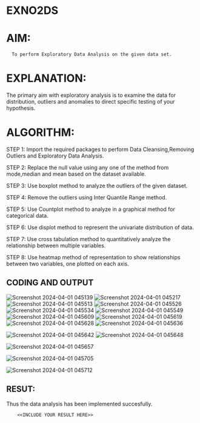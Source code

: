 # EXNO2DS
# AIM:
      To perform Exploratory Data Analysis on the given data set.
      
# EXPLANATION:
  The primary aim with exploratory analysis is to examine the data for distribution, outliers and anomalies to direct specific testing of your hypothesis.
  
# ALGORITHM:
STEP 1: Import the required packages to perform Data Cleansing,Removing Outliers and Exploratory Data Analysis.

STEP 2: Replace the null value using any one of the method from mode,median and mean based on the dataset available.

STEP 3: Use boxplot method to analyze the outliers of the given dataset.

STEP 4: Remove the outliers using Inter Quantile Range method.

STEP 5: Use Countplot method to analyze in a graphical method for categorical data.

STEP 6: Use displot method to represent the univariate distribution of data.

STEP 7: Use cross tabulation method to quantitatively analyze the relationship between multiple variables.

STEP 8: Use heatmap method of representation to show relationships between two variables, one plotted on each axis.

## CODING AND OUTPUT
![Screenshot 2024-04-01 045139](https://github.com/DHINESH-SEC/EXNO2DS/assets/145634121/3c0d09fc-2423-46d9-b0f9-650b0f940e9a)
![Screenshot 2024-04-01 045217](https://github.com/DHINESH-SEC/EXNO2DS/assets/145634121/7568ac6f-eda4-4fbb-87f9-f6fa89322b57)
![Screenshot 2024-04-01 045513](https://github.com/DHINESH-SEC/EXNO2DS/assets/145634121/acb9c386-b824-400e-bd29-d1a152620dc0)
![Screenshot 2024-04-01 045526](https://github.com/DHINESH-SEC/EXNO2DS/assets/145634121/960655d0-665c-498e-bf77-d0624cf82094)
![Screenshot 2024-04-01 045534](https://github.com/DHINESH-SEC/EXNO2DS/assets/145634121/6e0c2fcd-8f85-4c33-903c-655035896662)
![Screenshot 2024-04-01 045549](https://github.com/DHINESH-SEC/EXNO2DS/assets/145634121/88a1a5e9-8037-4024-940d-ac36064435da)
![Screenshot 2024-04-01 045609](https://github.com/DHINESH-SEC/EXNO2DS/assets/145634121/d52f6147-c9e9-4e17-a5a3-e05d9f3ed728)
![Screenshot 2024-04-01 045619](https://github.com/DHINESH-SEC/EXNO2DS/assets/145634121/1a7e71b9-6071-4bea-9d2f-bfb1bc7b922b)
![Screenshot 2024-04-01 045628](https://github.com/DHINESH-SEC/EXNO2DS/assets/145634121/7e08ffd6-cf58-46d8-901f-02cbb4c5540c)
![Screenshot 2024-04-01 045636](https://github.com/DHINESH-SEC/EXNO2DS/assets/145634121/838d8633-a813-4621-a9cd-5b39b3e562e8)

![Screenshot 2024-04-01 045642](https://github.com/DHINESH-SEC/EXNO2DS/assets/145634121/03d0cd86-a008-403f-994e-d99e00e622cd)
![Screenshot 2024-04-01 045648](https://github.com/DHINESH-SEC/EXNO2DS/assets/145634121/8a43fe36-cfa2-4f4a-8240-09bb1f17d468)


![Screenshot 2024-04-01 045657](https://github.com/DHINESH-SEC/EXNO2DS/assets/145634121/4771dff9-81da-469d-b8a9-3280ee5f2f9d)

![Screenshot 2024-04-01 045705](https://github.com/DHINESH-SEC/EXNO2DS/assets/145634121/1e455269-e460-437e-82f6-23be1204c70a)

![Screenshot 2024-04-01 045712](https://github.com/DHINESH-SEC/EXNO2DS/assets/145634121/f9aee189-6581-4ac9-90d1-519c27513914)

## RESUT:
  Thus the data analysis has been implemented succesfully.

        <<INCLUDE YOUR RESULT HERE>>
